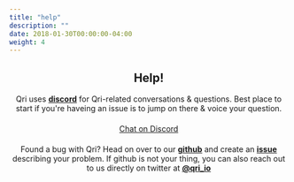 ```yaml
---
title: "help"
description: ""
date: 2018-01-30T00:00:00-04:00
weight: 4
---
```


<section id="docs_sections">
  <div class="wrap">
    <header>
      <h1>Help!</h1>
      <div>
        <p>Qri uses <a href="https://discord.gg/etap8Gb"><b>discord</b></a> for Qri-related conversations &amp; questions. Best place to start if you're haveing an issue is to jump on there & voice your question.</p>
        <div style="text-align: center; margin: 20px">
          <a href="https://discord.gg/etap8Gb" class="button">Chat on Discord</a>
        </div>
        Found a bug with Qri? Head on over to our <a href="https://github.com/qri-io/frontend"><b>github</b></a> and create an <a href="https://github.com/qri-io/frontend/issues/new"><b>issue</b></a> describing your problem. If github is not your thing, you can also reach out to us directly on twitter at <a href="https://twitter.com/qri_io"><b>@qri_io</b></a>
      </div>
    </header>
  </div>
</section>